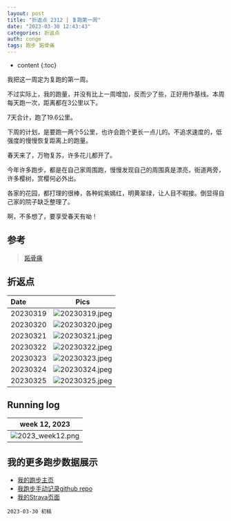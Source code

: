 ```yaml
---
layout: post
title: "折返点 2312 | 复跑第一周"
date: "2023-03-30 12:43:43"
categories: 折返点
auth: conge
tags: 跑步 跖骨痛 
---
```

* content
{:toc}

我把这一周定为复跑的第一周。

不过实际上，我的跑量，并没有比上一周增加，反而少了些，正好用作基线。本周每天跑一次，距离都在3公里以下。

7天合计，跑了19.6公里。





下周的计划，是要跑一两个5公里，也许会跑个更长一点儿的。不追求速度的，低强度的慢慢恢复距离上的跑量。

春天来了，万物复苏，许多花儿都开了。

今年许多跑步，都是在自己家周围跑，慢慢发现自己的周围真是漂亮，街道两旁，许多樱树，赏樱何必外出。

各家的花园，都打理的很棒，各种姹紫嫣红，明黄翠绿，让人目不暇接。倒显得自己家的院子缺乏整理了。

啊，不多想了，要享受春天有呦！
  
## 参考

> [跖骨痛](https://www.drmed.cn/Metatarsalgia)


## 折返点

| Date     |                                Pics                                  |
| :------- | :------------------------------------------------------------------: |
| 20230319 |![20230319.jpeg](https://s2.loli.net/2023/04/01/2GcLshwnJzPdpr7.jpg) |
| 20230320 |![20230320.jpeg](https://s2.loli.net/2023/04/01/VotURdxEyZgs4m7.jpg) |
| 20230321 |![20230321.jpeg](https://s2.loli.net/2023/04/01/pE2fGJFQ4Ucu3C6.jpg) |
| 20230322 |![20230322.jpeg](https://s2.loli.net/2023/04/01/bfrpDTCoz5JgyMF.jpg) |
| 20230323 |![20230323.jpeg](https://s2.loli.net/2023/04/01/EXgbGiCjemYKhJy.jpg) |
| 20230324 |![20230324.jpeg](https://s2.loli.net/2023/04/01/Mf78UktjIQPFmJg.jpg) |
| 20230325 |![20230325.jpeg](https://s2.loli.net/2023/04/01/AaD2RxT1MyPeWYt.jpg) |

## Running log

|                            week 12, 2023                              |
| :-------------------------------------------------------------------: |
|![2023_week12.png](https://s2.loli.net/2023/04/01/VplcXmwRob1BUMq.png) |

## 我的更多跑步数据展示

* [我的跑步主页](https://conge.livingwithfcs.org/running_page/)
* [我跑步手动记录github repo](https://github.com/conge/RunningStreak)
* [我的Strava页面](https://www.strava.com/athletes/57680242)

```
2023-03-30 初稿
```

